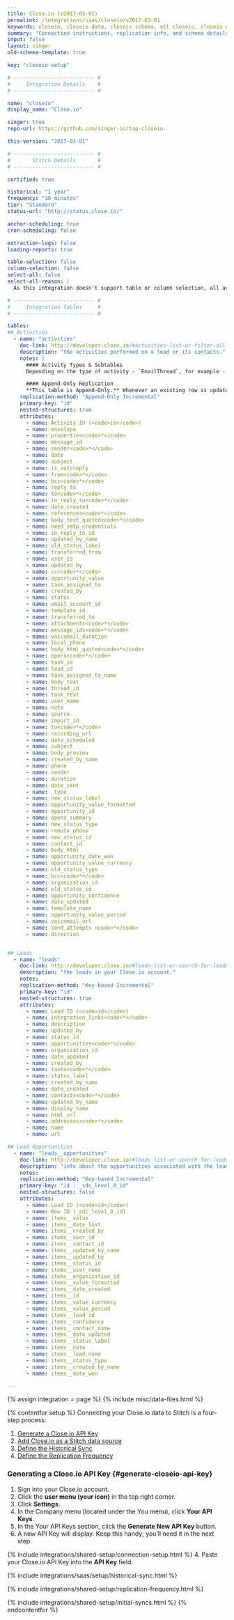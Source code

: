 ```yaml
---
title: Close.io (v2017-03-01)
permalink: /integrations/saas/closeio/v2017-03-01
keywords: closeio, closeio data, closeio schema, etl closeio, closeio etl
summary: "Connection instructions, replication info, and schema details for Stitch's Close.io integration."
input: false
layout: singer
old-schema-template: true

key: "closeio-setup"

# -------------------------- #
#     Integration Details    #
# -------------------------- #

name: "closeio"
display_name: "Close.io"

singer: true
repo-url: https://github.com/singer-io/tap-closeio

this-version: "2017-03-01"

# -------------------------- #
#       Stitch Details       #
# -------------------------- #

certified: true

historical: "1 year"
frequency: "30 minutes"
tier: "Standard"
status-url: "http://status.close.io/"

anchor-scheduling: true
cron-scheduling: false

extraction-logs: false
loading-reports: true

table-selection: false
column-selection: false
select-all: false
select-all-reason: |
  As this integration doesn't support table or column selection, all available tables and columns are automatically replicated.

# -------------------------- #
#     Integration Tables     #
# -------------------------- #

tables:
## Activities
  - name: "activities"
    doc-link: http://developer.close.io/#activities-list-or-filter-all-created-activities
    description: "the activities performed on a lead or its contacts."
    notes: |
      #### Activity Types & Subtables
      Depending on the type of activity - `EmailThread`, for example - you may see subtables, as these record types contain nested data structures.

      #### Append-Only Replication
      **This table is Append-Only.** Whenever an existing row is updated, it will be appended to the end of the table **as a new row.**
    replication-method: "Append-Only Incremental"
    primary-key: "id"
    nested-structures: true
    attributes:
      - name: Activity ID (<code>id</code>)
      - name: envelope
      - name: properties<code>*</code>
      - name: message_id
      - name: sender<code>*</code>
      - name: date
      - name: subject
      - name: is_autoreply
      - name: from<code>*</code>
      - name: bcc<code>*</code>
      - name: reply_to
      - name: to<code>*</code>
      - name: in_reply_to<code>*</code>
      - name: date_created
      - name: references<code>*</code>
      - name: body_text_quoted<code>*</code>
      - name: need_smtp_credentials
      - name: in_reply_to_id
      - name: updated_by_name
      - name: old_status_label
      - name: transferred_from
      - name: user_id
      - name: updated_by
      - name: cc<code>*</code>
      - name: opportunity_value
      - name: task_assigned_to
      - name: created_by
      - name: status
      - name: email_account_id
      - name: template_id
      - name: transferred_to
      - name: attachments<code>*</code>
      - name: message_ids<code>*</code>
      - name: voicemail_duration
      - name: local_phone
      - name: body_html_quoted<code>*</code>
      - name: opens<code>*</code>
      - name: task_id
      - name: lead_id
      - name: task_assigned_to_name
      - name: body_text
      - name: thread_id
      - name: task_text
      - name: user_name
      - name: note
      - name: source
      - name: import_id
      - name: to<code>*</code>
      - name: recording_url
      - name: date_scheduled
      - name: subject
      - name: body_preview
      - name: created_by_name
      - name: phone
      - name: sender
      - name: duration
      - name: date_sent
      - name: _type
      - name: new_status_label
      - name: opportunity_value_formatted
      - name: opportunity_id
      - name: opens_summary
      - name: new_status_type
      - name: remote_phone
      - name: new_status_id
      - name: contact_id
      - name: body_html
      - name: opportunity_date_won
      - name: opportunity_value_currency
      - name: old_status_type
      - name: bcc<code>*</code>
      - name: organization_id
      - name: old_status_id
      - name: opportunity_confidence
      - name: date_updated
      - name: template_name
      - name: opportunity_value_period
      - name: voicemail_url
      - name: send_attempts <code>*</code>
      - name: direction


## Leads
  - name: "leads"
    doc-link: http://developer.close.io/#leads-list-or-search-for-leads
    description: "the leads in your Close.io account."
    notes: 
    replication-method: "Key-based Incremental"
    primary-key: "id"
    nested-structures: true
    attributes:
      - name: Lead ID (<code>id</code>)
      - name: integration_links<code>*</code>
      - name: description
      - name: updated_by
      - name: status_id
      - name: opportunities<code>*</code>
      - name: organization_id
      - name: date_updated
      - name: created_by
      - name: tasks<code>*</code>
      - name: status_label
      - name: created_by_name
      - name: date_created
      - name: contacts<code>*</code>
      - name: updated_by_name
      - name: display_name
      - name: html_url
      - name: addresses<code>*</code>
      - name: name
      - name: url

## Lead Opportunities
  - name: "leads__opportunities"
    doc-link: http://developer.close.io/#leads-list-or-search-for-leads
    description: "info about the opportunities associated with the leads in your Close.io account. <strong>This subtable will only be created if your data warehouse doesn't natively support nested data structures.</strong>"
    notes: 
    replication-method: "Key-based Incremental"
    primary-key: "id : _sdc_level_0_id"
    nested-structures: false
    attributes:
      - name: Lead ID (<code>id</code>)
      - name: Row ID (_sdc_level_0_id)
      - name: items__value
      - name: items__date_lost
      - name: items__created_by
      - name: items__user_id
      - name: items__contact_id
      - name: items__updated_by_name
      - name: items__updated_by
      - name: items__status_id
      - name: items__user_name
      - name: items__organization_id
      - name: items__value_formatted
      - name: items__date_created
      - name: items__id
      - name: items__value_currency
      - name: items__value_period
      - name: items__lead_id
      - name: items__confidence
      - name: items__contact_name
      - name: items__date_updated
      - name: items__status_label
      - name: items__note
      - name: items__lead_name
      - name: items__status_type
      - name: items__created_by_name
      - name: items__date_won

---
```

{% assign integration = page %}
{% include misc/data-files.html %}

{% contentfor setup %}
Connecting your Close.io data to Stitch is a four-step process:

1. [Generate a Close.io API Key](#generate-closeio-api-key)
2. [Add Close.io as a Stitch data source](#add-stitch-data-source)
3. [Define the Historical Sync](#define-historical-sync)
4. [Define the Replication Frequency](#define-rep-frequency)

### Generating a Close.io API Key {#generate-closeio-api-key}

1. Sign into your Close.io account.
2. Click the **user menu (your icon)** in the top right corner.
3. Click **Settings**.
4. In the Company menu (located under the You menu), click **Your API Keys**.
5. In the Your API Keys section, click the **Generate New API Key** button.
6. A new API Key will display. Keep this handy; you’ll need it in the next step.

{% include integrations/shared-setup/connection-setup.html %}
4. Paste your Close.io API Key into the **API Key** field.

{% include integrations/saas/setup/historical-sync.html %}

{% include integrations/shared-setup/replication-frequency.html %}

{% include integrations/shared-setup/initial-syncs.html %}
{% endcontentfor %}

